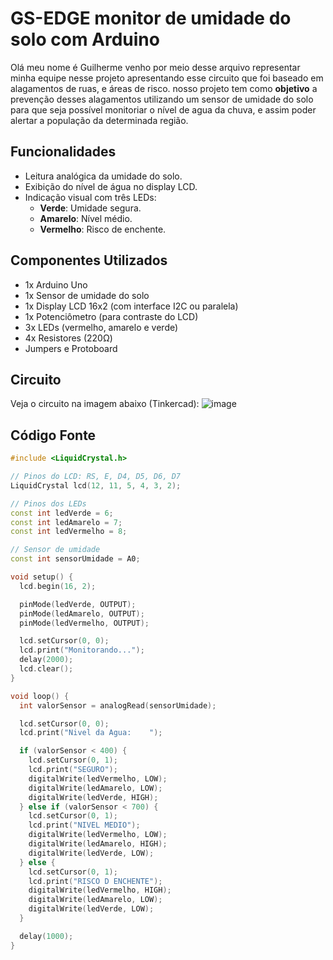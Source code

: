 # GS-EDGE monitor de umidade do solo com Arduino
Olá meu nome é Guilherme venho por meio desse arquivo representar minha equipe nesse projeto apresentando esse circuito que foi baseado em alagamentos de ruas, e áreas de risco.
nosso projeto tem como **objetivo** a prevenção desses alagamentos utilizando um sensor de umidade do solo para que seja possível monitoriar o nível de agua da chuva, e assim poder alertar a população da determinada região.

## Funcionalidades

- Leitura analógica da umidade do solo.
- Exibição do nível de água no display LCD.
- Indicação visual com três LEDs:
  - **Verde**: Umidade segura.
  - **Amarelo**: Nível médio.
  - **Vermelho**: Risco de enchente.

## Componentes Utilizados

- 1x Arduino Uno
- 1x Sensor de umidade do solo
- 1x Display LCD 16x2 (com interface I2C ou paralela)
- 1x Potenciômetro (para contraste do LCD)
- 3x LEDs (vermelho, amarelo e verde)
- 4x Resistores (220Ω)
- Jumpers e Protoboard

## Circuito 

Veja o circuito na imagem abaixo (Tinkercad):
![image](https://github.com/user-attachments/assets/0a2e9684-4143-4295-b434-8e4fbd492825)


## Código Fonte

```cpp
#include <LiquidCrystal.h>

// Pinos do LCD: RS, E, D4, D5, D6, D7
LiquidCrystal lcd(12, 11, 5, 4, 3, 2);

// Pinos dos LEDs
const int ledVerde = 6;
const int ledAmarelo = 7;
const int ledVermelho = 8;

// Sensor de umidade
const int sensorUmidade = A0;

void setup() {
  lcd.begin(16, 2);

  pinMode(ledVerde, OUTPUT);
  pinMode(ledAmarelo, OUTPUT);
  pinMode(ledVermelho, OUTPUT);

  lcd.setCursor(0, 0);
  lcd.print("Monitorando...");
  delay(2000);
  lcd.clear();
}

void loop() {
  int valorSensor = analogRead(sensorUmidade);

  lcd.setCursor(0, 0);
  lcd.print("Nivel da Agua:    ");

  if (valorSensor < 400) {
    lcd.setCursor(0, 1);
    lcd.print("SEGURO");
    digitalWrite(ledVermelho, LOW);
    digitalWrite(ledAmarelo, LOW);
    digitalWrite(ledVerde, HIGH);
  } else if (valorSensor < 700) {
    lcd.setCursor(0, 1);
    lcd.print("NIVEL MEDIO");
    digitalWrite(ledVermelho, LOW);
    digitalWrite(ledAmarelo, HIGH);
    digitalWrite(ledVerde, LOW);
  } else {
    lcd.setCursor(0, 1);
    lcd.print("RISCO D ENCHENTE");
    digitalWrite(ledVermelho, HIGH);
    digitalWrite(ledAmarelo, LOW);
    digitalWrite(ledVerde, LOW);
  }

  delay(1000);
}
